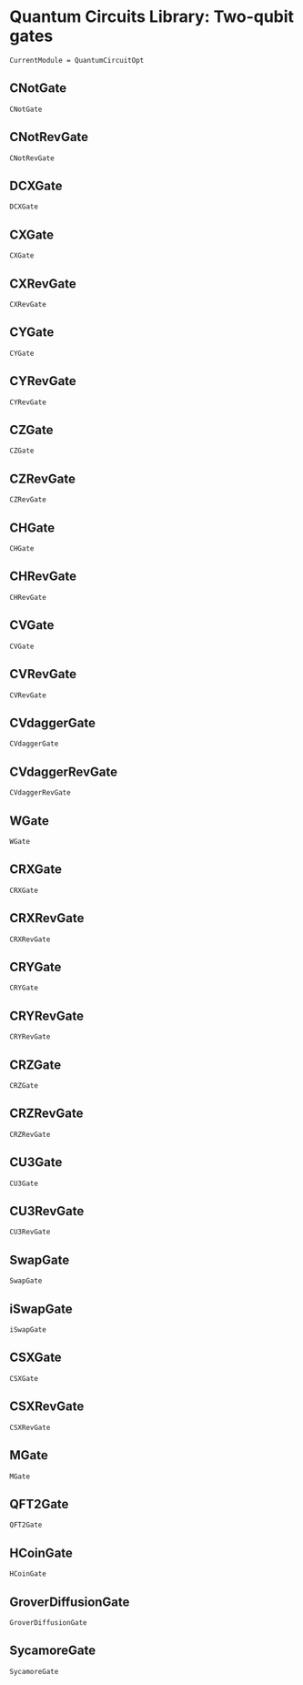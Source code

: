 # Quantum Circuits Library: Two-qubit gates 

```@meta
CurrentModule = QuantumCircuitOpt
```

## CNotGate
```@docs
CNotGate
```
## CNotRevGate
```@docs
CNotRevGate
```
## DCXGate
```@docs
DCXGate
```
## CXGate
```@docs
CXGate
```
## CXRevGate
```@docs
CXRevGate
```
## CYGate
```@docs
CYGate
```
## CYRevGate
```@docs
CYRevGate
```
## CZGate
```@docs
CZGate
```
## CZRevGate
```@docs
CZRevGate
```
## CHGate
```@docs
CHGate
```
## CHRevGate
```@docs
CHRevGate
```
## CVGate
```@docs
CVGate
```
## CVRevGate
```@docs
CVRevGate
```
## CVdaggerGate
```@docs
CVdaggerGate
```
## CVdaggerRevGate
```@docs
CVdaggerRevGate
```
## WGate
```@docs
WGate
```
## CRXGate
```@docs
CRXGate
```
## CRXRevGate
```@docs
CRXRevGate
```
## CRYGate
```@docs
CRYGate
```
## CRYRevGate
```@docs
CRYRevGate
```
## CRZGate
```@docs
CRZGate
```
## CRZRevGate
```@docs
CRZRevGate
```
## CU3Gate
```@docs
CU3Gate
```
## CU3RevGate
```@docs
CU3RevGate
```
## SwapGate
```@docs
SwapGate
```
## iSwapGate
```@docs
iSwapGate
```
## CSXGate
```@docs
CSXGate
```
## CSXRevGate
```@docs
CSXRevGate
```
## MGate
```@docs
MGate
```
## QFT2Gate
```@docs
QFT2Gate
```
## HCoinGate
```@docs
HCoinGate
```
## GroverDiffusionGate
```@docs
GroverDiffusionGate
```
## SycamoreGate
```@docs
SycamoreGate
```
